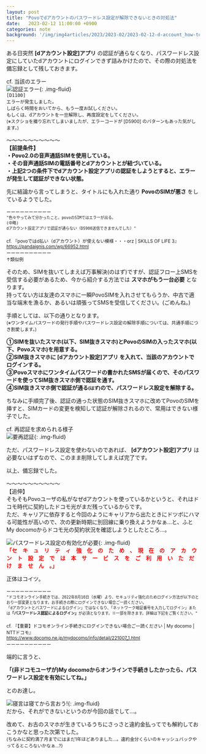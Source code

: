 ```yaml
---
layout: post
title: "Povoでdアカウントのパスワードレス設定が解除できないときの対処法"
date:   2023-02-12 11:00:00 +0900
categories: note
background: '/img/img4articles/2023/2023-02/2023-02-12-d-account_how-to-disable_pwless_on_povo/d-account_titleback.png'
---
```

ある日突然 **[dアカウント設定]アプリ** の認証が通らなくなり、パスワードレス設定にしていたdアカウントにログインできず詰みかけたので、その際の対処法を備忘録として残しておきます。  
  
cf. 当該のエラー  
![認証エラー](\img\img4articles\2023\2023-02\2023-02-12-d-account_how-to-disable_pwless_on_povo\d-account_auth_error.png){: .img-fluid}  
`[D1100]`  
`エラーが発生しました。`  
`しばらく時間をおいてから、もう一度お試しください。`  
`もしくは、dアカウントを一旦解除し、再度設定をしてください。`  
<small>(※スクショを撮り忘れてしまいましたが、エラーコードが [D5900] のパターンもあった気がします。)</small>  
  
  
～～～～～～～～～～  
**【前提条件】**  
**・Povo2.0の音声通話SIMを使用している。**  
**・その音声通話SIMの電話番号とdアカウントとが紐づいている。**  
**・上記2つの条件下でdアカウント設定アプリの認証をしようとすると、エラーが発生して認証ができない状態。**  
  
先に結論から言ってしまうと、タイトルにも入れた通り **PovoのSIMが悪さ** をしているようでした。  
  
<small>ーーーーーーーーーー</small>  
<small>`"色々やってみて分かったこと。povoのSIMではエラーが出る。`</small>  
<small>`(中略)`</small>  
<small>`dアカウント設定アプリで認証が通らない（D5900送信できませんでした）"`</small>  
<small></small>  
<small>cf. 『povoではd払い（dアカウント）が使えない模様・・・orz | SKILLS OF LIFE 3』</small>  
<small>https://pandaignis.com/wp/66952.html </small>  
<small>ーーーーーーーーーー</small>  
<small>↑類似例</small>  
  
そのため、SIMを抜いてしまえば万事解決(のはず)ですが、認証フロー上SMSを受信する必要があるため、今から紹介する方法では **スマホがもう一台必要** となります。  
持ってない方は友達のスマホに一瞬PovoSIMを入れさせてもらうか、中古で適当な端末を漁るか、あるいは頑張ってSMSを受信してください。(ごめんね。)
  
手順としては、以下の通りとなります。  
<small>(※ワンタイムパスワードの発行手順やパスワードレス設定の解除手順については、共通手順につき割愛します。)</small>  
  
**①SIMを抜いたスマホ(以下、SIM抜きスマホ)とPovoのSIMの入ったスマホ(以下、Povoスマホ)を用意する。**  
**②SIM抜きスマホに [dアカウント設定]アプリ を入れて、当該のアカウントでログインする。**  
**③Povoスマホにワンタイムパスワードの書かれたSMSが届くので、そのパスワードを使ってSIM抜きスマホ側で認証を通す。**  
**④SIM抜きスマホ側で認証が通る<small>(はず)</small>ので、パスワードレス設定を解除する。**  
  
ちなみに手順完了後、認証の通った状態のSIM抜きスマホに改めてPovoのSIMを挿すと、SIMカードの変更を検知して認証が解除されるので、常用はできない様子でした。  
  
cf. 再認証を求められる様子  
![要再認証](\img\img4articles\2023\2023-02\2023-02-12-d-account_how-to-disable_pwless_on_povo\d-account_need-to-reauth.png){: .img-fluid}  
  
ただ、パスワードレス設定を使わないのであれば、 **[dアカウント設定]アプリ** は必要ないはずなので、このまま削除してしまえば完了です。  
  
以上、備忘録でした。  
  
～～～～～～～～～～  
【追伸】  
そもそもPovoユーザの私がなぜdアカウントを使っているかというと、それはドコモ時代に契約したドコモ光がまだ残っているからです。  
ただ、キャリアに依存すると今回のようにキャリアから出たときにドツボにハマる可能性が高いので、次の更新時期に別回線に乗り換えようかなぁ…と、ふとMy docomoからドコモ光の契約状況を確認しようとしたところ…。  
  
![パスワードレス設定の有効化が必要](\img\img4articles\2023\2023-02\2023-02-12-d-account_how-to-disable_pwless_on_povo\d-account_need-to-enable_pwless.png){: .img-fluid}  
<font color="red"><b>「セ　キ　ュ　リ　テ　ィ　強　化　の　た　め　、　現　在　の　ア　カ　ウ　ン　ト　設　定　で　は　本　サ　ー　ビ　ス　を　ご　利　用　い　た　だ　け　ま　せ　ん　。」</b></font>  
  
正体はコイツ。  
  
<small>ーーーーーーーーーー</small>  
<small>`"ドコモオンライン手続きでは、2022年8月10日（水曜）より、セキュリティ強化のためログイン方法が以下のとおり一部変更となります。お手続きの際にログインできない場合ご一読ください。`</small>  
<small>`「dアカウントとパスワードによるログイン」ではなくなり、「ネットワーク暗証番号を入力してログイン」または`</small><small>**`「パスワードレス認証によるログイン」`**</small><small>`が必須となります。※一部を除きます。詳細は下記をご覧ください。"`</small>  
<small></small>  
<small>cf. 『【重要】ドコモオンライン手続きにログインできない場合ご一読ください | My docomo | NTTドコモ』</small>  
<small>https://www.docomo.ne.jp/mydocomo/info/detail/221007_1.html</small>  
<small>ーーーーーーーーーー</small>  
  
端的に言うと、  
  
**「(非ドコモユーザが)My docomoからオンラインで手続きしたかったら、パスワードレス設定を有効にしてね。」**  
  
とのお達し。  
  
![寝言は寝てから言おう!](\img\img4articles\2023\2023-02\2023-02-12-d-account_how-to-disable_pwless_on_povo\d-account_are-you-kidding-me.png){: .img-fluid}  
だから、それができないというのが今回の話でして…。  
  
  
改めて、お古のスマホが生きているうちにさっさと違約金払ってでも解約しておこうかなと思った次第でした。  
<small>(ちなみに契約満了月までにはまだ1年ほどありました…。違約金分くらいのキャッシュバックやってるところないかなぁ…?)</small>
